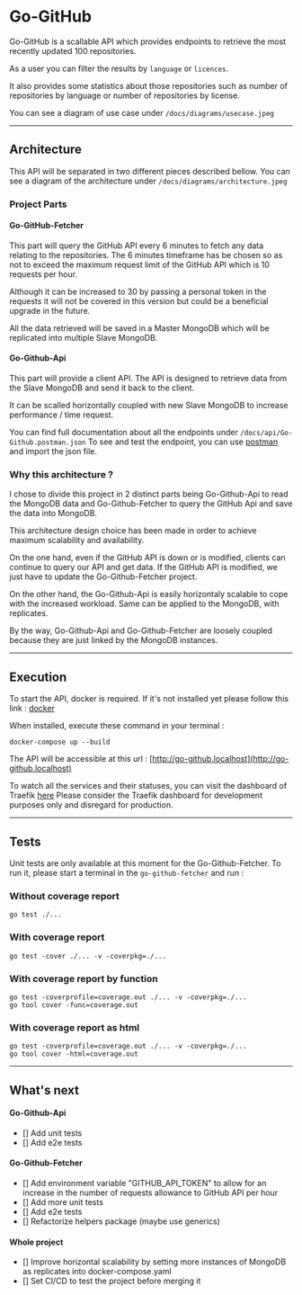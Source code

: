 # Go-GitHub 

Go-GitHub is a scallable API which provides endpoints to retrieve the most recently updated 100 repositories.

As a user you can filter the results by `language` or `licences`.

It also provides some statistics about those repositories such as number of repositories by language or number of repositories by license.

You can see a diagram of use case under `/docs/diagrams/usecase.jpeg`

-----------------

## Architecture

This API will be separated in two different pieces described bellow.
You can see a diagram of the architecture under `/docs/diagrams/architecture.jpeg`

### Project Parts

#### Go-GitHub-Fetcher

This part will query the GitHub API every 6 minutes to fetch any data relating to the repositories.
The 6 minutes timeframe has be chosen so as not to exceed the maximum request limit of the GitHub API which is 10 requests per hour.

Although it can be increased to 30 by passing a personal token in the requests it will not be covered in this version but could be a beneficial upgrade in the future.

All the data retrieved will be saved in a Master MongoDB which will be replicated into multiple Slave MongoDB.

#### Go-Github-Api

This part will provide a client API.
The API is designed to retrieve data from the Slave MongoDB and send it back to the client.

It can be scalled horizontally coupled with new Slave MongoDB to increase performance / time request. 

You can find full documentation about all the endpoints under `/docs/api/Go-Github.postman.json`
To see and test the endpoint, you can use [postman](https://www.postman.com/) and import the json file.

### Why this architecture ?

I chose to divide this project in 2 distinct parts being Go-Github-Api to read the MongoDB data and Go-Github-Fetcher to query the GitHub Api and save the data into MongoDB.

This architecture design choice has been made in order to achieve maximum scalability and availability.

On the one hand, even if the GitHub API is down or is modified, clients can continue to query our API and get data.
If the GitHub API is modified, we just have to update the Go-Github-Fetcher project.

On the other hand, the Go-Github-Api is easily horizontaly scalable to cope with the increased workload.
Same can be applied to the MongoDB, with replicates.

By the way, Go-Github-Api and Go-Github-Fetcher are loosely coupled because they are just linked by the MongoDB instances.

-----------------

## Execution

To start the API, docker is required.
If it's not installed yet please follow this link : [docker](https://docs.docker.com/get-docker/)

When installed, execute these command in your terminal :

```shell
docker-compose up --build
```

The API will be accessible at this url : [http://go-github.localhost](http://go-github.localhost)

To watch all the services and their statuses, you can visit the dashboard of Traefik [here](http://localhost:8080)
Please consider the Traefik dashboard for development purposes only and disregard for production.

-----------------

## Tests

Unit tests are only available at this moment for the Go-Github-Fetcher.
To run it, please start a terminal in the `go-github-fetcher` and run :

### Without coverage report
```shell
go test ./...
```

### With coverage report
```shell
go test -cover ./... -v -coverpkg=./...
```

### With coverage report by function
```shell
go test -coverprofile=coverage.out ./... -v -coverpkg=./...
go tool cover -func=coverage.out
```

### With coverage report as html
```shell
go test -coverprofile=coverage.out ./... -v -coverpkg=./...
go tool cover -html=coverage.out
```

-----------------

## What's next

#### Go-Github-Api
- [] Add unit tests
- [] Add e2e tests

#### Go-Github-Fetcher
- [] Add environment variable "GITHUB_API_TOKEN" to allow for an increase in the number of requests allowance to GitHub API per hour
- [] Add more unit tests
- [] Add e2e tests
- [] Refactorize helpers package (maybe use generics)

#### Whole project
- [] Improve horizontal scalability by setting more instances of MongoDB as replicates into docker-compose.yaml
- [] Set CI/CD to test the project before merging it